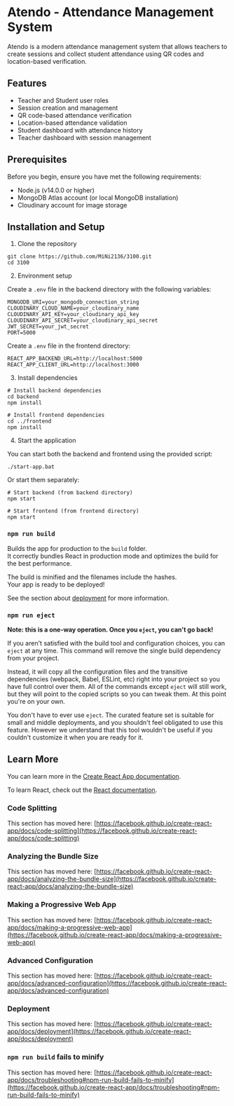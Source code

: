 # Atendo - Attendance Management System

Atendo is a modern attendance management system that allows teachers to create sessions and collect student attendance using QR codes and location-based verification.

## Features

- Teacher and Student user roles
- Session creation and management
- QR code-based attendance verification
- Location-based attendance validation
- Student dashboard with attendance history
- Teacher dashboard with session management

## Prerequisites

Before you begin, ensure you have met the following requirements:
- Node.js (v14.0.0 or higher)
- MongoDB Atlas account (or local MongoDB installation)
- Cloudinary account for image storage

## Installation and Setup

1. Clone the repository
```
git clone https://github.com/MiNi2136/3100.git
cd 3100
```

2. Environment setup

Create a `.env` file in the backend directory with the following variables:
```
MONGODB_URI=your_mongodb_connection_string
CLOUDINARY_CLOUD_NAME=your_cloudinary_name
CLOUDINARY_API_KEY=your_cloudinary_api_key
CLOUDINARY_API_SECRET=your_cloudinary_api_secret
JWT_SECRET=your_jwt_secret
PORT=5000
```

Create a `.env` file in the frontend directory:
```
REACT_APP_BACKEND_URL=http://localhost:5000
REACT_APP_CLIENT_URL=http://localhost:3000
```

3. Install dependencies

```
# Install backend dependencies
cd backend
npm install

# Install frontend dependencies
cd ../frontend
npm install
```

4. Start the application

You can start both the backend and frontend using the provided script:
```
./start-app.bat
```

Or start them separately:
```
# Start backend (from backend directory)
npm start

# Start frontend (from frontend directory)
npm start
```

### `npm run build`

Builds the app for production to the `build` folder.\
It correctly bundles React in production mode and optimizes the build for the best performance.

The build is minified and the filenames include the hashes.\
Your app is ready to be deployed!

See the section about [deployment](https://facebook.github.io/create-react-app/docs/deployment) for more information.

### `npm run eject`

**Note: this is a one-way operation. Once you `eject`, you can't go back!**

If you aren't satisfied with the build tool and configuration choices, you can `eject` at any time. This command will remove the single build dependency from your project.

Instead, it will copy all the configuration files and the transitive dependencies (webpack, Babel, ESLint, etc) right into your project so you have full control over them. All of the commands except `eject` will still work, but they will point to the copied scripts so you can tweak them. At this point you're on your own.

You don't have to ever use `eject`. The curated feature set is suitable for small and middle deployments, and you shouldn't feel obligated to use this feature. However we understand that this tool wouldn't be useful if you couldn't customize it when you are ready for it.

## Learn More

You can learn more in the [Create React App documentation](https://facebook.github.io/create-react-app/docs/getting-started).

To learn React, check out the [React documentation](https://reactjs.org/).

### Code Splitting

This section has moved here: [https://facebook.github.io/create-react-app/docs/code-splitting](https://facebook.github.io/create-react-app/docs/code-splitting)

### Analyzing the Bundle Size

This section has moved here: [https://facebook.github.io/create-react-app/docs/analyzing-the-bundle-size](https://facebook.github.io/create-react-app/docs/analyzing-the-bundle-size)

### Making a Progressive Web App

This section has moved here: [https://facebook.github.io/create-react-app/docs/making-a-progressive-web-app](https://facebook.github.io/create-react-app/docs/making-a-progressive-web-app)

### Advanced Configuration

This section has moved here: [https://facebook.github.io/create-react-app/docs/advanced-configuration](https://facebook.github.io/create-react-app/docs/advanced-configuration)

### Deployment

This section has moved here: [https://facebook.github.io/create-react-app/docs/deployment](https://facebook.github.io/create-react-app/docs/deployment)

### `npm run build` fails to minify

This section has moved here: [https://facebook.github.io/create-react-app/docs/troubleshooting#npm-run-build-fails-to-minify](https://facebook.github.io/create-react-app/docs/troubleshooting#npm-run-build-fails-to-minify)
